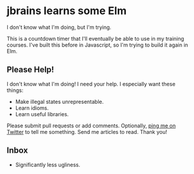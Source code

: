 # jbrains learns some Elm

I don't know what I'm doing, but I'm trying.

This is a countdown timer that I'll eventually be able to use in my training courses. 
I've built this before in Javascript, so I'm trying to build it again in Elm.

## Please Help!

I don't know what I'm doing! I need your help. I especially want these things:

- Make illegal states unrepresentable.
- Learn idioms.
- Learn useful libraries.

Please submit pull requests or add comments. Optionally, [ping me on Twitter](//twitter.com/jbrains) to tell
me something. Send me articles to read. Thank you!

## Inbox

- Significantly less ugliness.
